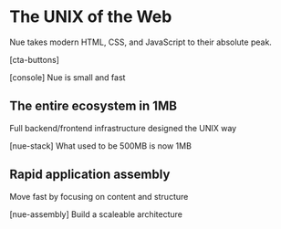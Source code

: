 
# The UNIX of the Web
Nue takes modern HTML, CSS, and JavaScript to their absolute peak.

[cta-buttons]

[console]
Nue is small and fast


## The entire ecosystem in 1MB
Full backend/frontend infrastructure designed the UNIX way

[nue-stack]
What used to be 500MB is now 1MB


## Rapid application assembly
Move fast by focusing on content and structure

[nue-assembly]
Build a scaleable architecture


